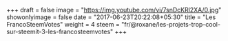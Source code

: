 +++
draft = false
image = "https://img.youtube.com/vi/7snDcKRl2XA/0.jpg"
showonlyimage = false
date = "2017-06-23T20:22:08+05:30"
title = "Les FrancoSteemVotes"
weight = 4
steem = "fr/@roxane/les-projets-trop-cool-sur-steemit-3-les-francosteemvotes"
+++

<!--more-->
